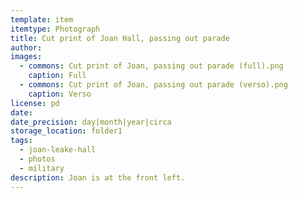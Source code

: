 ```yaml
---
template: item
itemtype: Photograph
title: Cut print of Joan Hall, passing out parade
author: 
images:
  - commons: Cut print of Joan, passing out parade (full).png
    caption: Full
  - commons: Cut print of Joan, passing out parade (verso).png
    caption: Verso
license: pd
date: 
date_precision: day|month|year|circa
storage_location: folder1
tags:
  - joan-leake-hall
  - photos
  - military
description: Joan is at the front left.
---
```

